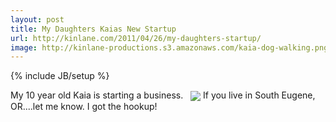 ```yaml
---
layout: post
title: My Daughters Kaias New Startup
url: http://kinlane.com/2011/04/26/my-daughters-startup/
image: http://kinlane-productions.s3.amazonaws.com/kaia-dog-walking.png
---
```

{% include JB/setup %}
My 10 year old Kaia is starting a business.
 
<img class="aligncenter" src="http://kinlane-productions.s3.amazonaws.com/kaia-dog-walking.png"  align="center" />
If you live in South Eugene, OR....let me know. I got the hookup!